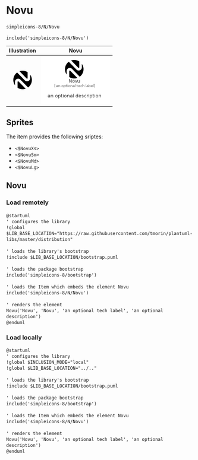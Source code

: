 # Novu


```text
simpleicons-8/N/Novu
```

```text
include('simpleicons-8/N/Novu')
```



| Illustration | Novu |
| :---: | :---: |
| ![illustration for Illustration](../../simpleicons-8/N/Novu.png) | ![illustration for Novu](../../simpleicons-8/N/Novu.Local.png) |



## Sprites
The item provides the following sriptes:

- `<$NovuXs>`
- `<$NovuSm>`
- `<$NovuMd>`
- `<$NovuLg>`





## Novu

### Load remotely
```plantuml
@startuml
' configures the library
!global $LIB_BASE_LOCATION="https://raw.githubusercontent.com/tmorin/plantuml-libs/master/distribution"

' loads the library's bootstrap
!include $LIB_BASE_LOCATION/bootstrap.puml

' loads the package bootstrap
include('simpleicons-8/bootstrap')

' loads the Item which embeds the element Novu
include('simpleicons-8/N/Novu')

' renders the element
Novu('Novu', 'Novu', 'an optional tech label', 'an optional description')
@enduml
```

### Load locally
```plantuml
@startuml
' configures the library
!global $INCLUSION_MODE="local"
!global $LIB_BASE_LOCATION="../.."

' loads the library's bootstrap
!include $LIB_BASE_LOCATION/bootstrap.puml

' loads the package bootstrap
include('simpleicons-8/bootstrap')

' loads the Item which embeds the element Novu
include('simpleicons-8/N/Novu')

' renders the element
Novu('Novu', 'Novu', 'an optional tech label', 'an optional description')
@enduml
```

